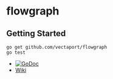 # flowgraph

## Getting Started

```
go get github.com/vectaport/flowgraph
go test
```


* [![GoDoc](https://godoc.org/github.com/vectaport/flowgraph?status.svg)](https://godoc.org/github.com/vectaport/flowgraph)
* [Wiki](https://github.com/vectaport/flowgraph/wiki)
